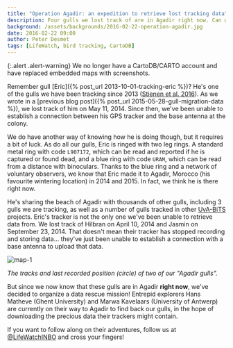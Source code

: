 ```yaml
---
title: "Operation Agadir: an expedition to retrieve lost tracking data"
description: Four gulls we lost track of are in Agadir right now. Can we retrieve their tracking data?
background: /assets/backgrounds/2016-02-22-operation-agadir.jpg
date: 2016-02-22 09:00
author: Peter Desmet
tags: [LifeWatch, bird tracking, CartoDB]
---
```


{:.alert .alert-warning}
We no longer have a CartoDB/CARTO account and have replaced embedded maps with screenshots.

Remember gull [Eric]({% post_url 2013-10-01-tracking-eric %})? He's one of the gulls we have been tracking since 2013 ([Stienen et al. 2016](https://doi.org/10.3897/zookeys.555.6173)). As we wrote in a [previous blog post]({% post_url 2015-05-28-gull-migration-data %}), we lost track of him on May 11, 2014. Since then, we've been unable to establish a connection between his GPS tracker and the base antenna at the colony.

We do have another way of knowing how he is doing though, but it requires a bit of luck. As do all our gulls, Eric is ringed with two leg rings. A standard metal ring with code `L907172`, which can be read and reported if he is captured or found dead, and a blue ring with code `URAM`, which can be read from a distance with binoculars. Thanks to the blue ring and a network of voluntary observers, we know that Eric made it to Agadir, Morocco (his favourite wintering location) in 2014 and 2015. In fact, we think he is there right now.

He's sharing the beach of Agadir with thousands of other gulls, including 3 gulls we are tracking, as well as a number of gulls tracked in other [UvA-BiTS](http://www.uva-bits.nl/) projects. Eric's tracker is not the only one we've been unable to retrieve data from. We lost track of Hilbran on April 10, 2014 and Jasmin on September 23, 2014. That doesn't mean their tracker has stopped recording and storing data... they've just been unable to establish a connection with a base antenna to upload that data.

<!--<iframe width="100%" height="520" frameborder="0" src="https://inbo.carto.com/u/lifewatch/builder/0b65e14c-c7eb-4a08-bcff-c2cc8c4a18d4/embed" allowfullscreen webkitallowfullscreen mozallowfullscreen oallowfullscreen msallowfullscreen></iframe>-->
![map-1](/assets/images/2016-02-22-operation-agadir-map-1.png)

*The tracks and last recorded position (circle) of two of our "Agadir gulls".*

But since we now know that these gulls are in Agadir **right now**, we've decided to organize a data rescue mission! Entrepid explorers Hans Matheve (Ghent University) and Marwa Kavelaars (University of Antwerp) are currently on their way to Agadir to find back our gulls, in the hope of downloading the precious data their trackers might contain.

If you want to follow along on their adventures, follow us at [@LifeWatchINBO](https://twitter.com/LifeWatchINBO) and cross your fingers!
